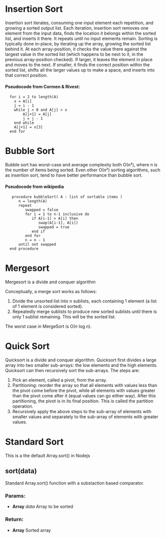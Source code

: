 

<!-- Start lib/Sorting/InsertionSort.js -->

# Insertion Sort
Insertion sort iterates, consuming one input element each repetition, and growing a sorted output list. Each iteration, insertion sort removes one element from the input data, finds the location it belongs within the sorted list, and inserts it there. It repeats until no input elements remain.
Sorting is typically done in-place, by iterating up the array, growing the sorted list behind it. At each array-position, it checks the value there against the largest value in the sorted list (which happens to be next to it, in the previous array-position checked). If larger, it leaves the element in place and moves to the next. If smaller, it finds the correct position within the sorted list, shifts all the larger values up to make a space, and inserts into that correct position.

#### Pseudocode from Cormen & Rivest:
      for i = 2 to length(A)
        x = A[i]
        j = i - 1
        while j > 0 and A[j] > x
            A[j+1] = A[j]
            j = j - 1
        end while
        A[j+1] = x[3]
      end for

<!-- End lib/Sorting/InsertionSort.js -->

<!-- Start lib/Sorting/BubbleSort.js -->

# Bubble Sort

Bubble sort has worst-case and average complexity both О(n²), where n is the number of items being sorted.
Even other О(n²) sorting algorithms, such as insertion sort, tend to have better performance than bubble sort.

#### Pseudocode from wikipedia
       procedure bubbleSort( A : list of sortable items )
          n = length(A)
          repeat
             swapped = false
             for i = 1 to n-1 inclusive do
                if A[i-1] > A[i] then
                   swap(A[i-1], A[i])
                   swapped = true
                end if
             end for
             n = n - 1
          until not swapped
      end procedure

<!-- End lib/Sorting/BubbleSort.js -->

<!-- Start lib/Sorting/MergeSort.js -->

# Mergesort

Mergesort is a divide and conquer algorithm

Conceptually, a merge sort works as follows:
 1. Divide the unsorted list into n sublists, each containing 1 element (a list of 1 element is considered sorted).
 2. Repeatedly merge sublists to produce new sorted sublists until there is only 1 sublist remaining. This will be the sorted list.

The worst case in MergeSort is O(*n* log *n*).

<!-- End lib/Sorting/MergeSort.js -->

<!-- Start lib/Sorting/QuickSort.js -->

# Quick Sort

Quicksort is a divide and conquer algorithm. Quicksort first divides a large array into two smaller sub-arrays: the low elements and the high elements. Quicksort can then recursively sort the sub-arrays.
The steps are:
 1. Pick an element, called a pivot, from the array.
 2. Partitioning: reorder the array so that all elements with values less than the pivot come before the pivot, while all elements with values greater than the pivot come after it (equal values can go either way). After this partitioning, the pivot is in its final position. This is called the partition operation.
 3. Recursively apply the above steps to the sub-array of elements with smaller values and separately to the sub-array of elements with greater values.

<!-- End lib/Sorting/QuickSort.js -->

<!-- Start lib/Sorting/StandardSort.js -->

# Standard Sort

This is a the default Array.sort() in Nodejs

## sort(data)

Standard Array.sort() function with a substaction based comparator.

### Params:

* **Array** *data* Array to be sorted

### Return:

* **Array** Sorted array

<!-- End lib/Sorting/StandardSort.js -->

